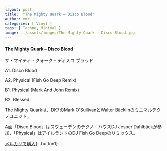 ```yaml
---
layout: post
title:  "The Mighty Quark – Disco Blood"
author: mmr
categories: [ Vinyl ]
tags: [ Techno, Minimal ]
image: ../assets/images/The Mighty Quark – Disco Blood.jpg
---
```


#### The Mighty Quark – Disco Blood

ザ・マイティ・クォーク – ディスコ ブラッド

A1. Disco Blood

A2. Physical (Fish Go Deep Remix)

B1. Physical (Mark And John Remix)

B2. Blessed

The Mighty Quarkは、DK7のMark O'SullivanとWalter Bäcklinのミニマルテクノユニット。

A面「Disco Blood」はスウェーデンのテクノ・ハウスDJ Jesper Dahlbäckが参加、「Physical」はアイルランドのDJ Fish Go Deepのリミックス。

[メルカリで購入](https://jp.mercari.com/item/m43649422760){: .button1}

